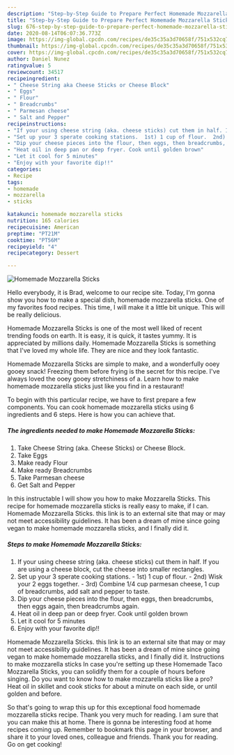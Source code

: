 ```yaml
---
description: "Step-by-Step Guide to Prepare Perfect Homemade Mozzarella Sticks"
title: "Step-by-Step Guide to Prepare Perfect Homemade Mozzarella Sticks"
slug: 676-step-by-step-guide-to-prepare-perfect-homemade-mozzarella-sticks
date: 2020-08-14T06:07:36.773Z
image: https://img-global.cpcdn.com/recipes/de35c35a3d70658f/751x532cq70/homemade-mozzarella-sticks-recipe-main-photo.jpg
thumbnail: https://img-global.cpcdn.com/recipes/de35c35a3d70658f/751x532cq70/homemade-mozzarella-sticks-recipe-main-photo.jpg
cover: https://img-global.cpcdn.com/recipes/de35c35a3d70658f/751x532cq70/homemade-mozzarella-sticks-recipe-main-photo.jpg
author: Daniel Nunez
ratingvalue: 5
reviewcount: 34517
recipeingredient:
- " Cheese String aka Cheese Sticks or Cheese Block"
- " Eggs"
- " Flour"
- " Breadcrumbs"
- " Parmesan cheese"
- " Salt and Pepper"
recipeinstructions:
- "If your using cheese string (aka. cheese sticks) cut them in half. If you are using a cheese block, cut the cheese into smaller rectangles."
- "Set up your 3 sperate cooking stations.  1st) 1 cup of flour.  2nd) Wisk your 2 eggs together.  3rd) Combine 1/4 cup parmesan cheese, 1 cup of breadcrumbs, add salt and pepper to taste."
- "Dip your cheese pieces into the flour, then eggs, then breadcrumbs, then eggs again, then breadcrumbs again."
- "Heat oil in deep pan or deep fryer. Cook until golden brown"
- "Let it cool for 5 minutes"
- "Enjoy with your favorite dip!!"
categories:
- Recipe
tags:
- homemade
- mozzarella
- sticks

katakunci: homemade mozzarella sticks 
nutrition: 165 calories
recipecuisine: American
preptime: "PT21M"
cooktime: "PT56M"
recipeyield: "4"
recipecategory: Dessert

---
```



![Homemade Mozzarella Sticks](https://img-global.cpcdn.com/recipes/de35c35a3d70658f/751x532cq70/homemade-mozzarella-sticks-recipe-main-photo.jpg)

Hello everybody, it is Brad, welcome to our recipe site. Today, I'm gonna show you how to make a special dish, homemade mozzarella sticks. One of my favorites food recipes. This time, I will make it a little bit unique. This will be really delicious.

Homemade Mozzarella Sticks is one of the most well liked of recent trending foods on earth. It is easy, it is quick, it tastes yummy. It is appreciated by millions daily. Homemade Mozzarella Sticks is something that I've loved my whole life. They are nice and they look fantastic.

Homemade Mozzarella Sticks are simple to make, and a wonderfully ooey gooey snack! Freezing them before frying is the secret for this recipe. I&#39;ve always loved the ooey gooey stretchiness of a. Learn how to make homemade mozzarella sticks just like you find in a restaurant!


To begin with this particular recipe, we have to first prepare a few components. You can cook homemade mozzarella sticks using 6 ingredients and 6 steps. Here is how you can achieve that.

<!--inarticleads1-->

##### The ingredients needed to make Homemade Mozzarella Sticks:

1. Take  Cheese String (aka. Cheese Sticks) or Cheese Block.
1. Take  Eggs
1. Make ready  Flour
1. Make ready  Breadcrumbs
1. Take  Parmesan cheese
1. Get  Salt and Pepper


In this instructable I will show you how to make Mozzarella Sticks. This recipe for homemade mozzarella sticks is really easy to make, if I can. Homemade Mozzarella Sticks. this link is to an external site that may or may not meet accessibility guidelines. It has been a dream of mine since going vegan to make homemade mozzarella sticks, and I finally did it. 

<!--inarticleads2-->

##### Steps to make Homemade Mozzarella Sticks:

1. If your using cheese string (aka. cheese sticks) cut them in half. If you are using a cheese block, cut the cheese into smaller rectangles.
1. Set up your 3 sperate cooking stations.  - 1st) 1 cup of flour.  - 2nd) Wisk your 2 eggs together.  - 3rd) Combine 1/4 cup parmesan cheese, 1 cup of breadcrumbs, add salt and pepper to taste.
1. Dip your cheese pieces into the flour, then eggs, then breadcrumbs, then eggs again, then breadcrumbs again.
1. Heat oil in deep pan or deep fryer. Cook until golden brown
1. Let it cool for 5 minutes
1. Enjoy with your favorite dip!!


Homemade Mozzarella Sticks. this link is to an external site that may or may not meet accessibility guidelines. It has been a dream of mine since going vegan to make homemade mozzarella sticks, and I finally did it. Instructions to make mozzarella sticks In case you&#39;re setting up these Homemade Taco Mozzarella Sticks, you can solidify them for a couple of hours before singing. Do you want to know how to make mozzarella sticks like a pro? Heat oil in skillet and cook sticks for about a minute on each side, or until golden and before. 

So that's going to wrap this up for this exceptional food homemade mozzarella sticks recipe. Thank you very much for reading. I am sure that you can make this at home. There is gonna be interesting food at home recipes coming up. Remember to bookmark this page in your browser, and share it to your loved ones, colleague and friends. Thank you for reading. Go on get cooking!
